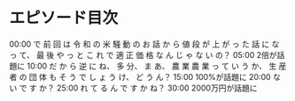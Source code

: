 # エピソード目次

00:00  で 前 回 は 令 和 の 米 騒 動 の お 話 か ら 値 段 が 上 が っ た 話 に な っ て、 最 後 や っ と こ れ で 適 正 価 格 な ん じ ゃ な い の？
05:00 2倍が話題に
10:00  だ か ら 逆 に ね、 多 分、 ま あ、 農 業 農 業 っ て い う か、 生 産 者 の 団 体 も そ う で し ょ う け、 ど う ん？
15:00 100%が話題に
20:00  な い で す か？
25:00  れ て る ん で す か ね？
30:00 2000万円が話題に